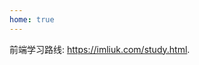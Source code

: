 ```yaml
---
home: true
---
```


前端学习路线: <a href="https://imliuk.com/study.html" target="_blank">https://imliuk.com/study.html</a>.

